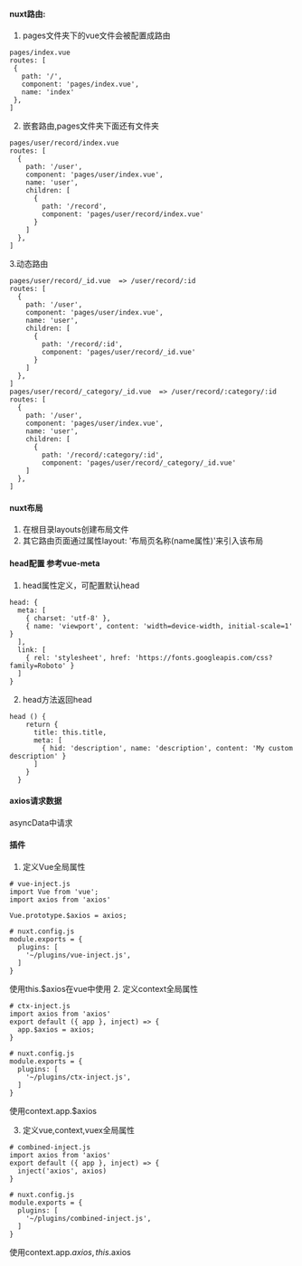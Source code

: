 #### nuxt路由:
1. pages文件夹下的vue文件会被配置成路由
 ```
 pages/index.vue
 routes: [
  {
    path: '/',
    component: 'pages/index.vue',
    name: 'index'
  },
]
 ```
2. 嵌套路由,pages文件夹下面还有文件夹
```
pages/user/record/index.vue
routes: [
  {
    path: '/user',
    component: 'pages/user/index.vue',
    name: 'user',
    children: [
      {
        path: '/record',
        component: 'pages/user/record/index.vue'
      }
    ]
  },
]
```
3.动态路由
```
pages/user/record/_id.vue  => /user/record/:id
routes: [
  {
    path: '/user',
    component: 'pages/user/index.vue',
    name: 'user',
    children: [
      {
        path: '/record/:id',
        component: 'pages/user/record/_id.vue'
      }
    ]
  },
]
pages/user/record/_category/_id.vue  => /user/record/:category/:id
routes: [
  {
    path: '/user',
    component: 'pages/user/index.vue',
    name: 'user',
    children: [
      {
        path: '/record/:category/:id',
        component: 'pages/user/record/_category/_id.vue'
    ]
  },
]
```
#### nuxt布局
1. 在根目录layouts创建布局文件
2. 其它路由页面通过属性layout: '布局页名称(name属性)'来引入该布局

#### head配置 参考vue-meta 
1. head属性定义，可配置默认head
```
head: {
  meta: [
    { charset: 'utf-8' },
    { name: 'viewport', content: 'width=device-width, initial-scale=1' }
  ],
  link: [
    { rel: 'stylesheet', href: 'https://fonts.googleapis.com/css?family=Roboto' }
  ]
}
```
2. head方法返回head
```
head () {
    return {
      title: this.title,
      meta: [
        { hid: 'description', name: 'description', content: 'My custom description' }
      ]
    }
  }
```
#### axios请求数据
asyncData中请求
#### 插件
1. 定义Vue全局属性
```
# vue-inject.js
import Vue from 'vue';
import axios from 'axios'

Vue.prototype.$axios = axios;
```
```
# nuxt.config.js
module.exports = {
  plugins: [
    '~/plugins/vue-inject.js',
  ]
}
```
使用this.$axios在vue中使用
2. 定义context全局属性
```
# ctx-inject.js
import axios from 'axios'
export default ({ app }, inject) => {
  app.$axios = axios;
}
```
```
# nuxt.config.js
module.exports = {
  plugins: [
    '~/plugins/ctx-inject.js',
  ]
}
```
使用context.app.$axios

3. 定义vue,context,vuex全局属性
```
# combined-inject.js
import axios from 'axios'
export default ({ app }, inject) => {
  inject('axios', axios)
}
```
```
# nuxt.config.js
module.exports = {
  plugins: [
    '~/plugins/combined-inject.js',
  ]
}
```
使用context.app.$axios,this.$axios
